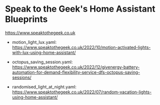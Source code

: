 # Speak to the Geek's Home Assistant Blueprints
https://www.speaktothegeek.co.uk

- motion_light_lux.yaml:<br />
https://www.speaktothegeek.co.uk/2022/10/motion-activated-lights-with-lux-using-home-assistant/

- octopus_saving_session.yaml:<br />
https://www.speaktothegeek.co.uk/2022/12/givenergy-battery-automation-for-demand-flexibility-service-dfs-octopus-saving-sessions/

- randomised_light_at_night.yaml:<br />
https://www.speaktothegeek.co.uk/2022/07/random-vacation-lights-using-home-assistant/
